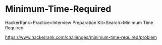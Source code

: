 
# Minimum-Time-Required

HackerRank>Practice>Interview Preparation Kit>Search>Minimum Time Required

https://www.hackerrank.com/challenges/minimum-time-required/problem

